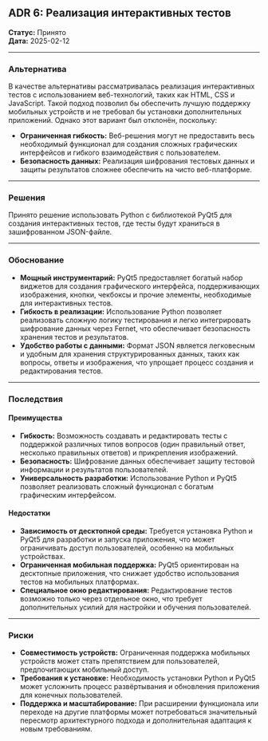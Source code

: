 ## ADR 6: Реализация интерактивных тестов

**Статус:** Принято  
**Дата:** 2025-02-12  

---

### Альтернатива

В качестве альтернативы рассматривалась реализация интерактивных тестов с использованием веб-технологий, таких как HTML, CSS и JavaScript. Такой подход позволил бы обеспечить лучшую поддержку мобильных устройств и не требовал бы установки дополнительных приложений. Однако этот вариант был отклонён, поскольку:  
- **Ограниченная гибкость:** Веб-решения могут не предоставить весь необходимый функционал для создания сложных графических интерфейсов и гибкого взаимодействия с пользователем.  
- **Безопасность данных:** Реализация шифрования тестовых данных и защиты результатов сложнее обеспечить на чисто веб-платформе.

---

### Решения

Принято решение использовать Python с библиотекой PyQt5 для создания интерактивных тестов, где тесты будут храниться в зашифрованном JSON-файле.

---

### Обоснование

- **Мощный инструментарий:** PyQt5 предоставляет богатый набор виджетов для создания графического интерфейса, поддерживающих изображения, кнопки, чекбоксы и прочие элементы, необходимые для интерактивных тестов.  
- **Гибкость в реализации:** Использование Python позволяет реализовать сложную логику тестирования и легко интегрировать шифрование данных через Fernet, что обеспечивает безопасность хранения тестов и результатов.  
- **Удобство работы с данными:** Формат JSON является легковесным и удобным для хранения структурированных данных, таких как вопросы, ответы и изображения, что упрощает процесс создания и редактирования тестов.

---

### Последствия

#### Преимущества

- **Гибкость:** Возможность создавать и редактировать тесты с поддержкой различных типов вопросов (один правильный ответ, несколько правильных ответов) и прикрепления изображений.  
- **Безопасность:** Шифрование данных обеспечивает защиту тестовой информации и результатов пользователей.  
- **Универсальность разработки:** Использование Python и PyQt5 позволяет реализовать сложный функционал с богатым графическим интерфейсом.

#### Недостатки

- **Зависимость от десктопной среды:** Требуется установка Python и PyQt5 для разработки и запуска приложения, что может ограничивать доступ пользователей, особенно на мобильных устройствах.  
- **Ограниченная мобильная поддержка:** PyQt5 ориентирован на десктопные приложения, что снижает удобство использования тестов на мобильных платформах.  
- **Специальное окно редактирования:** Редактирование тестов возможно только через отдельное окно, что требует дополнительных усилий для настройки и обучения пользователей.

---

### Риски

- **Совместимость устройств:** Ограниченная поддержка мобильных устройств может стать препятствием для пользователей, предпочитающих мобильный доступ.  
- **Требования к установке:** Необходимость установки Python и PyQt5 может усложнить процесс развёртывания и обновления приложения для конечных пользователей.  
- **Поддержка и масштабирование:** При расширении функционала или переходе на другие платформы может потребоваться значительный пересмотр архитектурного подхода и дополнительная адаптация к новым требованиям.